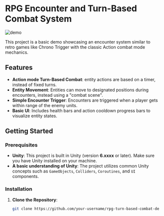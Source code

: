 # RPG Encounter and Turn-Based Combat System

![demo](https://github.com/user-attachments/assets/385b8837-f5c4-45e4-b5b0-d218f1842362)

This project is a basic demo showcasing an encounter system similar to retro games like Chrono Trigger with the classic Action combat mode mechanics.

## Features

- **Action mode Turn-Based Combat**: entity actions are based on a timer, instead of fixed turns.
- **Entity Movement**: Entities can move to designated positions during encounters, instead using a "combat scene".
- **Simple Encounter Trigger**: Encounters are triggered when a player gets within range of the enemy units.
- **Basic UI**: Includes health bars and action cooldown progress bars to visualize entity states.

## Getting Started

### Prerequisites
- **Unity**: This project is built in Unity (version **6.xxxx** or later). Make sure you have Unity installed on your machine.
- **A basic understanding of Unity**: The project utilizes common Unity concepts such as `GameObjects`, `Colliders`, `Coroutines`, and `UI` components.

### Installation

1. **Clone the Repository**:
   ```bash
   git clone https://github.com/your-username/rpg-turn-based-combat-demo.git
   
